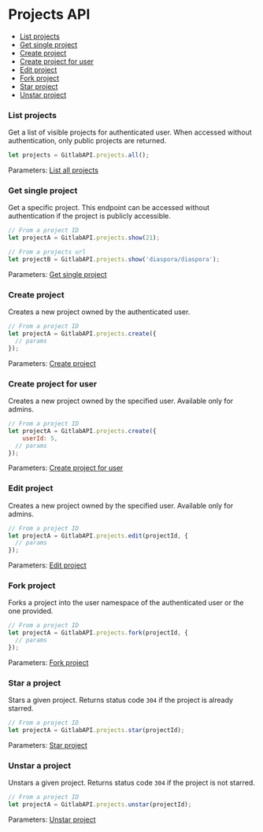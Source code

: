 # Projects API

* [List projects](#list-projects)
* [Get single project](#get-single-project)
* [Create project](#create-project)
* [Create project for user](#create-project-for-user)
* [Edit project](#edit-project)
* [Fork project](#fork-project)
* [Star project](#star-project)
* [Unstar project](#unstar-project)


### List projects

Get a list of visible projects for authenticated user. When accessed without authentication, only public projects are returned.

```javascript
let projects = GitlabAPI.projects.all();
```

Parameters: [List all projects](https://github.com/gitlabhq/gitlabhq/blob/master/doc/api/projects.md#list-projects)


### Get single project

Get a specific project. This endpoint can be accessed without authentication if
the project is publicly accessible.

```javascript
// From a project ID
let projectA = GitlabAPI.projects.show(21);

// From a projects url
let projectB = GitlabAPI.projects.show('diaspora/diaspora');
```

Parameters: [Get single project](https://github.com/gitlabhq/gitlabhq/blob/master/doc/api/projects.md#get-single-project)


### Create project

Creates a new project owned by the authenticated user.

```javascript
// From a project ID
let projectA = GitlabAPI.projects.create({
  // params
});
```
Parameters: [Create project](https://github.com/gitlabhq/gitlabhq/blob/master/doc/api/projects.md#create-project)


### Create project for user

Creates a new project owned by the specified user. Available only for admins.

```javascript
// From a project ID
let projectA = GitlabAPI.projects.create({
	userId: 5,
  // params
});
```
Parameters: [Create project for user](https://github.com/gitlabhq/gitlabhq/blob/master/doc/api/projects.md#create-project-for-user)


### Edit project

Creates a new project owned by the specified user. Available only for admins.

```javascript
// From a project ID
let projectA = GitlabAPI.projects.edit(projectId, {
  // params
});
```
Parameters: [Edit project](https://github.com/gitlabhq/gitlabhq/blob/master/doc/api/projects.md#edit-project)


### Fork project

Forks a project into the user namespace of the authenticated user or the one provided.

```javascript
// From a project ID
let projectA = GitlabAPI.projects.fork(projectId, {
  // params
});
```
Parameters: [Fork project](https://github.com/gitlabhq/gitlabhq/blob/master/doc/api/projects.md#fork-project)


### Star a project

Stars a given project. Returns status code `304` if the project is already starred.

```javascript
// From a project ID
let projectA = GitlabAPI.projects.star(projectId);
```
Parameters: [Star project](https://github.com/gitlabhq/gitlabhq/blob/master/doc/api/projects.md#star-project)


### Unstar a project

Unstars a given project. Returns status code `304` if the project is not starred.

```javascript
// From a project ID
let projectA = GitlabAPI.projects.unstar(projectId);
```
Parameters: [Unstar project](https://github.com/gitlabhq/gitlabhq/blob/master/doc/api/projects.md#unstar-project)

